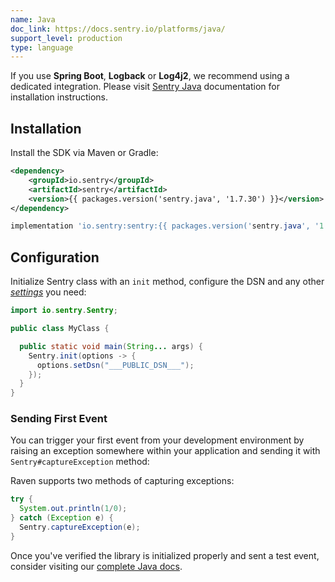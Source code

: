 ```yaml
---
name: Java
doc_link: https://docs.sentry.io/platforms/java/
support_level: production
type: language
---
```


<Alert level="info">
    If you use <strong>Spring Boot</strong>, <strong>Logback</strong> or <strong>Log4j2</strong>, we recommend using a dedicated integration. Please visit <a href={"/platforms/java/"}>Sentry Java</a> documentation for installation instructions.
</Alert>

## Installation

Install the SDK via Maven or Gradle:

```xml {tabTitle:Maven}
<dependency>
    <groupId>io.sentry</groupId>
    <artifactId>sentry</artifactId>
    <version>{{ packages.version('sentry.java', '1.7.30') }}</version>
</dependency>
```

```groovy {tabTitle:Gradle}
implementation 'io.sentry:sentry:{{ packages.version('sentry.java', '1.7.30') }}'
```

## Configuration

Initialize Sentry class with an `init` method, configure the DSN and any other [_settings_](/platforms/java/configuration/#options) you need:

```java
import io.sentry.Sentry;

public class MyClass {

  public static void main(String... args) {
    Sentry.init(options -> {
      options.setDsn("___PUBLIC_DSN___");
    });
  }
}
```

### Sending First Event

You can trigger your first event from your development environment by raising an exception somewhere within your application and sending it with `Sentry#captureException` method:

Raven supports two methods of capturing exceptions:

```java
try {
  System.out.println(1/0);
} catch (Exception e) {
  Sentry.captureException(e);
}
```

Once you've verified the library is initialized properly and sent a test event, consider visiting our [complete Java docs](https://docs.sentry.io/platforms/java/).
